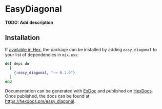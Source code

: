 # EasyDiagonal

**TODO: Add description**

## Installation

If [available in Hex](https://hex.pm/docs/publish), the package can be installed
by adding `easy_diagonal` to your list of dependencies in `mix.exs`:

```elixir
def deps do
  [
    {:easy_diagonal, "~> 0.1.0"}
  ]
end
```

Documentation can be generated with [ExDoc](https://github.com/elixir-lang/ex_doc)
and published on [HexDocs](https://hexdocs.pm). Once published, the docs can
be found at <https://hexdocs.pm/easy_diagonal>.

